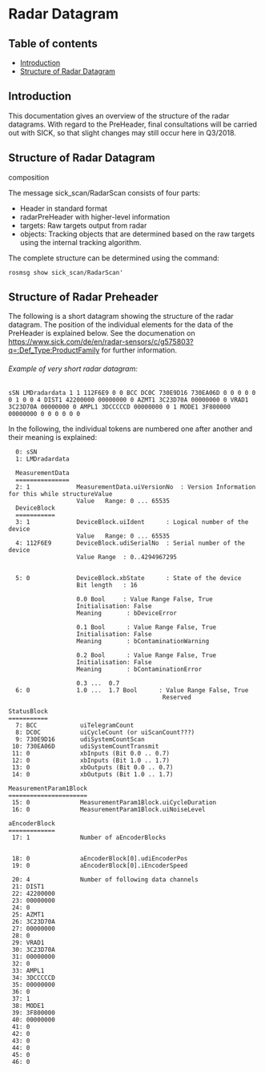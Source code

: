 # Radar Datagram
## Table of contents

- [Introduction](#introduction)
- [Structure of Radar Datagram](#structure_of_radar_datagram)
## Introduction

This documentation gives an 
overview of the structure of the radar datagrams. 
With regard to the PreHeader, final consultations will be carried out with SICK, so that slight changes may 
still occur here in Q3/2018.

## Structure of Radar Datagram

composition

The message sick_scan/RadarScan consists of four parts:
- Header in standard format
- radarPreHeader with higher-level information
- targets: Raw targets output from radar
- objects: Tracking objects that are determined based on the raw targets using the internal tracking algorithm.

The complete structure can be determined using the command:
```
rosmsg show sick_scan/RadarScan'
```


## Structure of Radar Preheader

The following is a short datagram showing the structure of the radar datagram. 
The position of the individual elements for the data of the PreHeader is explained below.
See the documenation on https://www.sick.com/de/en/radar-sensors/c/g575803?q=:Def_Type:ProductFamily 
for further information.

###### Example of very short radar datagram:

```
sSN LMDradardata 1 1 112F6E9 0 0 BCC DC0C 730E9D16 730EA06D 0 0 0 0 0 0 1 0 0 4 DIST1 42200000 00000000 0 AZMT1 3C23D70A 00000000 0 VRAD1 3C23D70A 00000000 0 AMPL1 3DCCCCCD 00000000 0 1 MODE1 3F800000 00000000 0 0 0 0 0 0
```

In the following, the individual tokens are numbered one after another and their meaning is explained:


```
  0: sSN               
  1: LMDradardata
  
  MeasurementData
  ===============
  2: 1             MeasurementData.uiVersionNo  : Version Information for this while structureValue 
                   Value   Range: 0 ... 65535                                 
  DeviceBlock
  ===========
  3: 1             DeviceBlock.uiIdent      : Logical number of the device
                   Value   Range: 0 ... 65535                                 
  4: 112F6E9       DeviceBlock.udiSerialNo  : Serial number of the device
                   Value Range  : 0..4294967295
                   
    
  5: 0             DeviceBlock.xbState      : State of the device
                   Bit length   : 16
                   
                   0.0 Bool     : Value Range False, True
                   Initialisation: False
                   Meaning       : bDeviceError

                   0.1 Bool      : Value Range False, True
                   Initialisation: False                  
                   Meaning       : bContaminationWarning
                   
                   0.2 Bool      : Value Range False, True
                   Initialisation: False
                   Meaning       : bContaminationError
                                      
                   0.3 ...  0.7
  6: 0             1.0 ...  1.7 Bool      : Value Range False, True
                                           Reserved

StatusBlock
===========                   
  7: BCC            uiTelegramCount  
  8: DC0C           uiCycleCount (or uiScanCount???)
  9: 730E9D16       udiSystemCountScan
 10: 730EA06D       udiSystemCountTransmit
 11: 0              xbInputs (Bit 0.0 .. 0.7)
 12: 0              xbInputs (Bit 1.0 .. 1.7)
 13: 0              xbOutputs (Bit 0.0 .. 0.7)
 14: 0              xbOutputs (Bit 1.0 .. 1.7)
 
MeasurementParam1Block
======================
 15: 0              MeasurementParam1Block.uiCycleDuration
 16: 0              MeasurementParam1Block.uiNoiseLevel

aEncoderBlock
============= 
 17: 1              Number of aEncoderBlocks
 
 
 18: 0              aEncoderBlock[0].udiEncoderPos                     
 19: 0              aEncoderBlock[0].iEncoderSpeed
 
 20: 4              Number of following data channels
 21: DIST1
 22: 42200000
 23: 00000000
 24: 0
 25: AZMT1
 26: 3C23D70A
 27: 00000000
 28: 0
 29: VRAD1
 30: 3C23D70A
 31: 00000000
 32: 0
 33: AMPL1
 34: 3DCCCCCD
 35: 00000000
 36: 0
 37: 1
 38: MODE1
 39: 3F800000
 40: 00000000
 41: 0
 42: 0
 43: 0
 44: 0
 45: 0
 46: 0
```
